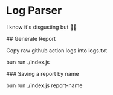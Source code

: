 # Log Parser

I know it's disgusting but 🤷‍♂️

## Generate Report

Copy raw github action logs into logs.txt

bun run ./index.js

### Saving a report by name

bun run ./index.js report-name
